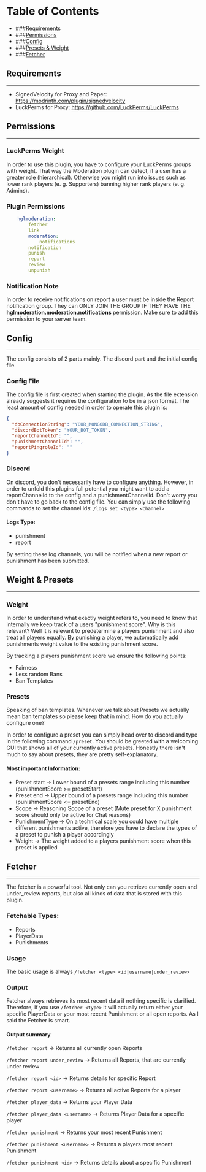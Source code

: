 # Table of Contents
- ###[Requirements](#requirements)
- ###[Permissions](#permissions)
- ###[Config](#config)
- ###[Presets & Weight](#weight-&-presets)
- ###[Fetcher](#fetcher)

## Requirements

---

- SignedVelocity for Proxy and Paper: https://modrinth.com/plugin/signedvelocity
- LuckPerms for Proxy: https://github.com/LuckPerms/LuckPerms

## Permissions

--- 
### LuckPerms Weight
In order to use this plugin, you have to configure your LuckPerms groups with weight. 
That way the Moderation plugin can detect, if a user has a greater role (hierarchical). 
Otherwise you might run into issues such as lower rank players (e. g. Supporters) banning higher rank players (e. g. Admins).

### Plugin Permissions
```yaml
    hglmoderation:
        fetcher
        link
        moderation:
            notifications
        notification
        punish
        report
        review
        unpunish
```
### Notification Note
In order to receive notifications on report a user must be inside the Report notification group.
They can ONLY JOIN THE GROUP IF THEY HAVE THE **hglmoderation.moderation.notifications** permission.
Make sure to add this permission to your server team.

## Config

---
The config consists of 2 parts mainly. The discord part and the initial config file.

### Config File
The config file is first created when starting the plugin.
As the file extension already suggests it requires the configuration to be in a json format. 
The least amount of config needed in order to operate this plugin is:
```json
{
  "dbConnectionString": "YOUR_MONGODB_CONNECTION_STRING",
  "discordBotToken": "YOUR_BOT_TOKEN",
  "reportChannelId": "",
  "punishmentChannelId": "",
  "reportPingroleId": ""
}
```
### Discord
On discord, you don't necessarily have to configure anything.
However, in order to unfold this plugins full potential you might want to add a reportChannelId to the config
and a punishmentChannelId. Don't worry you don't have to go back to the config file. 
You can simply use the following commands to set the channel ids:
``/logs set <type> <channel>``

#### Logs Type:
- punishment
- report

By setting these log channels, you will be notified when a new report or punishment has been submitted.

## Weight & Presets

---

### Weight
In order to understand what exactly weight refers to, you need to know that internally we keep track of a users
"punishment score". Why is this relevant? Well it is relevant to predetermine a players punishment and also
treat all players equally. By punishing a player, we automatically add punishments weight value to the existing
punishment score. 

By tracking a players punishment score we ensure the following points:
- Fairness
- Less random Bans
- Ban Templates

### Presets
Speaking of ban templates. Whenever we talk about Presets we actually
mean ban templates so please keep that in mind. How do you actually configure one?

In order to configure a preset you can simply head over to discord and type in the following command ``/preset``.
You should be greeted with a welcoming GUI that shows all of your currently active presets. Honestly
there isn't much to say about presets, they are pretty self-explanatory.

#### Most important Information:
- Preset start -> Lower bound of a presets range including this number (punishmentScore >= presetStart)
- Preset end -> Upper bound of a presets range including this number (punishmentScore <= presetEnd)
- Scope -> Reasoning Scope of a preset (Mute preset for X punishment score should only be active for Chat reasons)
- PunishmentType -> On a technical scale you could have multiple different punishments active,
therefore you have to declare the types of a preset to punish a player accordingly
- Weight -> The weight added to a players punishment score when this preset is applied

## Fetcher

---

The fetcher is a powerful tool. Not only can you retrieve currently open and under_review reports,
but also all kinds of data that is stored with this plugin.

### Fetchable Types:
- Reports
- PlayerData
- Punishments

### Usage
The basic usage is always ``/fetcher <type> <id|username|under_review>``

### Output
Fetcher always retrieves its most recent data if nothing specific is clarified. 
Therefore, if you use ``/fetcher <type>`` it will actually return either your specific PlayerData
or your most recent Punishment or all open reports. As I said the Fetcher is smart.

#### Output summary

``/fetcher report`` -> Returns all currently open Reports

``/fetcher report under_review`` -> Returns all Reports, that are currently under review

``/fetcher report <id>`` -> Returns details for specific Report

``/fetcher report <username>`` -> Returns all active Reports for a player

``/fetcher player_data`` -> Returns your Player Data

``/fetcher player_data <username>`` -> Returns Player Data for a specific player

``/fetcher punishment`` -> Returns your most recent Punishment

``/fetcher punishment <username>`` -> Returns a players most recent Punishment

``/fetcher punishment <id>`` -> Returns details about a specific Punishment